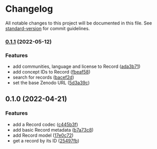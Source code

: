 # Changelog

All notable changes to this project will be documented in this file. See [standard-version](https://github.com/conventional-changelog/standard-version) for commit guidelines.

### [0.1.1](https://github.com/thewilkybarkid/zenodo-ts/compare/v0.1.0...v0.1.1) (2022-05-12)


### Features

* add communities, language and license to Record ([ada3b71](https://github.com/thewilkybarkid/zenodo-ts/commit/ada3b71e689668694ae8734f070b2b2b18cd470c))
* add concept IDs to Record ([fbeaf58](https://github.com/thewilkybarkid/zenodo-ts/commit/fbeaf5867e8888685e24911ba10c1ecaf8fbf91f))
* search for records ([bacef2d](https://github.com/thewilkybarkid/zenodo-ts/commit/bacef2d33033602551234fbae5bc36f496627f8f))
* set the base Zenodo URL ([5d3a39c](https://github.com/thewilkybarkid/zenodo-ts/commit/5d3a39c6d4942504cad28731e4655ae6063493fd))

## 0.1.0 (2022-04-21)


### Features

* add a Record codec ([c445b3f](https://github.com/thewilkybarkid/zenodo-ts/commit/c445b3fd02ea7492c98e01a786f57d2adde8b2c4))
* add basic Record metadata ([b7a73c8](https://github.com/thewilkybarkid/zenodo-ts/commit/b7a73c80eb0b39770ce3ac8a39deefe898a0ee2c))
* add Record model ([17e0c72](https://github.com/thewilkybarkid/zenodo-ts/commit/17e0c72b2cf0bf07b06bcdc31365e60105481158))
* get a record by its ID ([25497fb](https://github.com/thewilkybarkid/zenodo-ts/commit/25497fb595f1c9c7301eda82d1587dac2a7cc94a))
